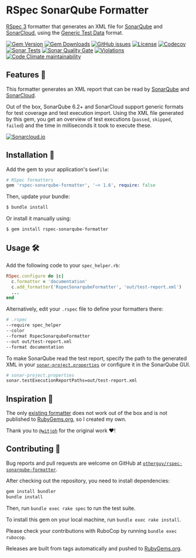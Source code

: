 # RSpec SonarQube Formatter

[RSpec 3](https://rspec.info/) formatter that generates an XML file for [SonarQube](https://www.sonarqube.org/) and
[SonarCloud][sonarcloud]️, using the [Generic Test Data](https://docs.sonarqube.org/latest/analysis/generic-test/) format.

[![Gem Version](https://img.shields.io/gem/v/rspec-sonarqube-formatter?style=for-the-badge&logo=rubygems&logoColor=aaa&color=367cd3)][rubygems]
[![Gem Downloads](https://img.shields.io/gem/dt/rspec-sonarqube-formatter?style=for-the-badge&logo=ruby&logoColor=aaa&color=367cd3)][rubygems]
[![GitHub issues](https://img.shields.io/github/issues/otherguy/rspec-sonarqube-formatter?style=for-the-badge&logo=github)][issues]
[![License](https://img.shields.io/github/license/otherguy/rspec-sonarqube-formatter?style=for-the-badge&logo=readthedocs&logoColor=aaa)][license]
[![Codecov](https://img.shields.io/codecov/c/github/otherguy/rspec-sonarqube-formatter?style=for-the-badge&logo=codecov&logoColor=aaa)][codecov]
[![Sonar Tests](https://img.shields.io/sonar/tests/otherguy_rspec-sonarqube-formatter?server=https%3A%2F%2Fsonarcloud.io&style=for-the-badge&logo=sonarcloud&logoColor=aaa)][sonar-tests]
[![Sonar Quality Gate](https://img.shields.io/sonar/quality_gate/otherguy_rspec-sonarqube-formatter?server=https%3A%2F%2Fsonarcloud.io&style=for-the-badge&logo=sonarcloud&logoColor=aaa)][sonarcloud]
[![Violations](https://img.shields.io/sonar/violations/otherguy_rspec-sonarqube-formatter?server=https%3A%2F%2Fsonarcloud.io&format=short&style=for-the-badge&logo=sonarcloud&logoColor=aaa)][sonarcloud]
[![Code Climate maintainability](https://img.shields.io/codeclimate/maintainability/otherguy/rspec-sonarqube-formatter?style=for-the-badge&logo=codeclimate)][codeclimate]


## Features 🌈

This formatter generates an XML report that can be read by [SonarQube](https://www.sonarqube.org/) and [SonarCloud][sonarcloud]️.

Out of the box, SonarQube 6.2+ and SonarCloud support generic formats for test coverage and test execution import.
Using the XML file generated by this gem, you get an overview of test executions (`passed`, `skipped`, `failed`) and
the time in milliseconds it took to execute these.

[![Sonarcloud.io](documentation/sonarcloud.png)][sonarcloud]️

## Installation 🚀

Add the gem to your application's `Gemfile`:

```ruby
# RSpec formatters
gem 'rspec-sonarqube-formatter', '~> 1.6', require: false
```

Then, update your bundle:

```bash
$ bundle install
```

Or install it manually using:

```bash
$ gem install rspec-sonarqube-formatter
```

## Usage 🛠

Add the following code to your `spec_helper.rb`:

```ruby
RSpec.configure do |c|
  c.formatter = 'documentation'
  c.add_formatter('RspecSonarqubeFormatter', 'out/test-report.xml')
  ...
end
```

Alternatively, edit your `.rspec` file to define your formatters there:

```bash
# .rspec
--require spec_helper
--color
--format RspecSonarqubeFormatter
--out out/test-report.xml
--format documentation
```

To make SonarQube read the test report, specify the path to the generated XML in your
[`sonar-project.properties`](sonar-project.properties) or configure it in the SonarQube GUI.

```bash
# sonar-project.properties
sonar.testExecutionReportPaths=out/test-report.xml
```

## Inspiration 💅

The only [existing formatter](https://github.com/witjoh/rspec_sonar_formatter) does not work out of the box and is not
published to [RubyGems.org](https://rubygems.org/gems/rspec-sonarqube-formatter), so I created my own.

Thank you to [`@witjoh`](https://github.com/witjoh) for the original work ♥️!

## Contributing 🚧

Bug reports and pull requests are welcome on GitHub at [`otherguy/rspec-sonarqube-formatter`](https://github.com/otherguy/rspec-sonarqube-formatter).

After checking out the repository, you need to install dependencies:

```bash
gem install bundler
bundle install
```

Then, run `bundle exec rake spec` to run the test suite.

To install this gem on your local machine, run `bundle exec rake install`.

Please check your contributions with RuboCop by running `bundle exec rubocop`.

Releases are built from tags automatically and pushed to [RubyGems.org][rubygems].

[rubygems]: https://rubygems.org/gems/rspec-sonarqube-formatter
[issues]: https://github.com/otherguy/rspec-sonarqube-formatter/issues
[codecov]: https://app.codecov.io/gh/otherguy/rspec-sonarqube-formatter
[codeclimate]: https://codeclimate.com/github/otherguy/rspec-sonarqube-formatter
[sonarcloud]: https://sonarcloud.io/dashboard?id=otherguy_rspec-sonarqube-formatter
[sonar-tests]: https://sonarcloud.io/component_measures?metric=tests&view=list&id=otherguy_rspec-sonarqube-formatter
[license]: https://github.com/otherguy/rspec-sonarqube-formatter/blob/main/LICENSE.md
